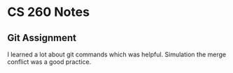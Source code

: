 # CS 260 Notes

## Git Assignment

I learned a lot about git commands which was helpful. Simulation the merge conflict was a good practice.


